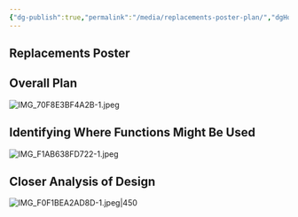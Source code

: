 ```yaml
---
{"dg-publish":true,"permalink":"/media/replacements-poster-plan/","dgHomeLink":false}
---
```


## Replacements Poster

## Overall Plan

![IMG_70F8E3BF4A2B-1.jpeg](/img/user/Attachments/IMG_70F8E3BF4A2B-1.jpeg)

## Identifying Where Functions Might Be Used

![IMG_F1AB638FD722-1.jpeg](/img/user/Attachments/IMG_F1AB638FD722-1.jpeg)

## Closer Analysis of Design

![IMG_F0F1BEA2AD8D-1.jpeg|450](/img/user/Attachments/IMG_F0F1BEA2AD8D-1.jpeg)